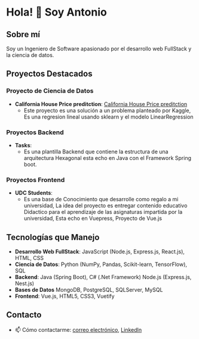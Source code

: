 # Hola! 👋 Soy Antonio

## Sobre mí
Soy un Ingeniero de Software apasionado por el desarrollo web FullStack y la ciencia de datos.

## Proyectos Destacados

### Proyecto de Ciencia de Datos
- **California House Price preditction**: [California House Price preditction](https://github.com/Antojose93/House-price-california)
  - Este proyecto es una solución a un problema planteado por Kaggle, Es una regresion lineal usando sklearn y el modelo LinearRegression

### Proyectos Backend
- **Tasks**:
  - Es una plantilla Backend que contiene la estructura de una arquitectura Hexagonal esta echo en Java con el Framework Spring boot.

### Proyectos Frontend
- **UDC Students**:
  - Es una base de Conocimiento que desarrolle como regalo a mi universidad, La idea del proyecto es entregar contenido educativo Didactico para el aprendizaje de las asignaturas impartida por la universidad, Esta echo en Vuepress, Proyecto de Vue.js

## Tecnologías que Manejo
- **Desarrollo Web FullStack**: JavaScript (Node.js, Express.js, React.js), HTML, CSS
- **Ciencia de Datos**: Python (NumPy, Pandas, Scikit-learn, TensorFlow), SQL
- **Backend**: Java (Spring Boot), C# (.Net Framework) Node.js (Express.js, Nest.js)
- **Bases de Datos** MongoDB, PostgreSQL, SQLServer, MySQL
- **Frontend**: Vue.js, HTML5, CSS3, Vuetify

## Contacto
- 📫 Cómo contactarme: [correo electrónico](antonio.hurtado1993@gmail.com), [LinkedIn]([tu_perfil_de_LinkedIn](https://www.linkedin.com/in/antonio-jos%C3%A9-hurtado-aguas-267318157/))

